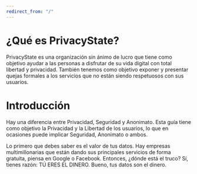 ```yaml
---
redirect_from: "/"
---
```

# ¿Qué es PrivacyState?
PrivacyState es una organización sin ánimo de lucro que tiene como objetivo ayudar a las personas a disfrutar de su vida digital con total libertad y privacidad. También tenemos como objetivo exponer y presentar quejas formales a los servicios que no están siendo respetuosos con sus usuarios.

# Introducción

Hay una diferencia entre Privacidad, Seguridad y Anonimato. Esta guía tiene como objetivo la Privacidad y la Libertad de los usuarios, lo que en ocasiones puede implicar Seguridad, Anonimato o ambos.

Lo primero que debes saber es el valor de tus datos. Hay empresas multimillonarias que están dando sus principales servicios de forma gratuita, piensa en Google o Facebook. Entonces, ¿dónde está el truco? Sí, tienes razón: TÚ ERES EL DINERO. Bueno, tus datos son el dinero.
